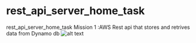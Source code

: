 # rest_api_server_home_task
rest_api_server_home_task
Mission 1 :AWS Rest api that stores and retrives data from Dynamo db
![alt text]([https://github.com/dimastar2310/OOP_EX4/blob/main/Picture2.png](https://github.com/dimastar2310/rest_api_server_home_task/blob/main/dynamo_db.png))

